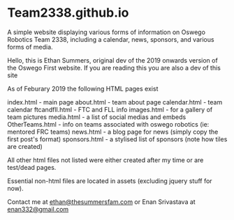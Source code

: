 # Team2338.github.io
A simple website displaying various forms of information on Oswego Robotics Team 2338, including a calendar, news, sponsors, and various forms of media.

Hello, this is Ethan Summers, original dev of the 2019 onwards version of the Oswego First website.
If you are reading this you are also a dev of this site

As of Feburary 2019 the following HTML pages exist

index.html - main page
about.html - team about page
calendar.html - team calendar
ftcandfll.html - FTC and FLL info
images.html - for a gallery of team pictures
media.html - a list of social medias and embeds
OtherTeams.html - info on teams associated with oswego robotics (ie: mentored FRC teams)
news.html - a blog page for news (simply copy the first post's format)
sponsors.html - a stylised list of sponsors (note how tiles are created)

All other html files not listed were either created after my time or are test/dead pages.

Essential non-html files are located in assets (excluding jquery stuff for now).

Contact me at ethan@thesummersfam.com or Enan Srivastava at enan332@gmail.com


